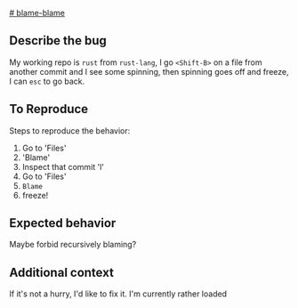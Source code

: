 [# blame-blame](https://github.com/extrawurst/gitui/issues/1336)

**Describe the bug**
---
My working repo is `rust` from `rust-lang`, I go `<Shift-B>` on a file from another commit and I see some spinning, then spinning goes off and freeze, I can `esc` to go back.

**To Reproduce**
---
Steps to reproduce the behavior:
1. Go to 'Files'
2. 'Blame'
3. Inspect that commit 'l'
4. Go to 'Files'
5. `Blame`
6. freeze!

**Expected behavior**
---
Maybe forbid recursively blaming?

**Additional context**
---
If it's not a hurry, I'd like to fix it. I'm currently rather loaded
